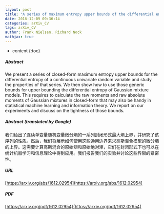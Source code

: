 ```yaml
---
layout: post
title: "A series of maximum entropy upper bounds of the differential entropy"
date: 2016-12-09 09:36:14
categories: arXiv_CV
tags: arXiv_CV
author: Frank Nielsen, Richard Nock
mathjax: true
---
```


* content
{:toc}

##### Abstract
We present a series of closed-form maximum entropy upper bounds for the differential entropy of a continuous univariate random variable and study the properties of that series. We then show how to use those generic bounds for upper bounding the differential entropy of Gaussian mixture models. This requires to calculate the raw moments and raw absolute moments of Gaussian mixtures in closed-form that may also be handy in statistical machine learning and information theory. We report on our experiments and discuss on the tightness of those bounds.

##### Abstract (translated by Google)
我们给出了连续单变量随机变量微分熵的一系列封闭形式最大熵上界，并研究了该序列的性质。然后，我们将展示如何使用这些通用边界来求高斯混合模型的微分熵的上界。这需要计算高斯混合的原始矩和原始绝对矩，它们在封闭形式下也可以在统计机器学习和信息理论中得到应用。我们报告我们的实验并讨论这些界限的紧密性。

##### URL
[https://arxiv.org/abs/1612.02954](https://arxiv.org/abs/1612.02954)

##### PDF
[https://arxiv.org/pdf/1612.02954](https://arxiv.org/pdf/1612.02954)

